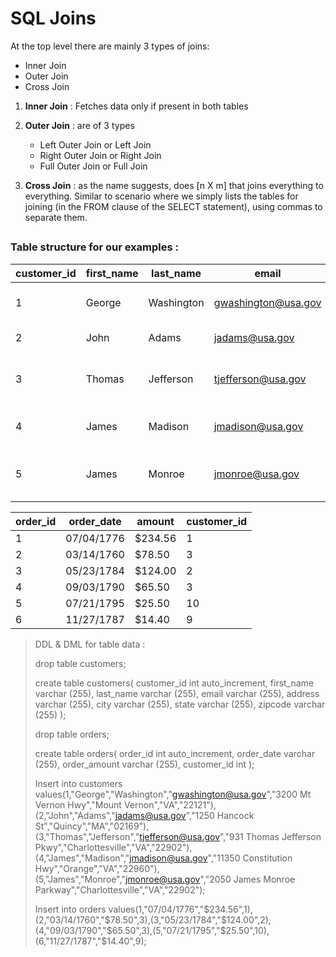 # SQL Joins


At the top level there are mainly 3 types of joins:

- Inner Join
- Outer Join
- Cross Join

1. **Inner Join** : Fetches data only if present in both tables
2. **Outer Join** : are of 3 types
    
    - Left Outer Join or Left Join
    - Right Outer Join or Right Join
    - Full Outer Join or Full Join
    
3. **Cross Join** : as the name suggests, does [n X m] that joins everything to everything.
                    Similar to scenario where we simply lists the tables for joining (in the FROM clause of the SELECT statement), using commas to separate them.




##


### Table structure for our examples :

 | customer_id | first_name | last_name | email | address | city | state | zipcode | 
 | ----------- | ---------- | --------- | ----- | ------- | ---- | ----- | ------- |
 | 1 | George | Washington | gwashington@usa.gov | 3200 Mt Vernon Hwy | Mount Vernon | VA | 22121 |
 | 2 | John | Adams | jadams@usa.gov | 1250 Hancock St | Quincy | MA | 02169 |
 | 3 | Thomas | Jefferson | tjefferson@usa.gov | 931 Thomas Jefferson Pkwy | Charlottesville | VA | 22902 |
 | 4 | James | Madison | jmadison@usa.gov | 11350 Constitution Hwy | Orange | VA | 22960 |
 | 5 | James | Monroe | jmonroe@usa.gov | 2050 James Monroe Parkway | Charlottesville | VA | 22902|
 
 
 
 order_id | order_date | amount | customer_id
 -------- | ---------- | ------ | -----------
 1 | 07/04/1776 | $234.56 | 1
 2 | 03/14/1760 | $78.50 | 3
 3 | 05/23/1784 | $124.00 | 2
 4 | 09/03/1790 | $65.50 | 3
 5 | 07/21/1795 | $25.50 | 10
 6 | 11/27/1787 | $14.40 | 9
 
 
 
> DDL & DML for table data :
>
> drop table customers;
>  
>  create table customers(
   customer_id int auto_increment,
   first_name varchar (255),
   last_name  varchar (255),
   email varchar (255),
   address varchar (255),
   city varchar (255),
   state varchar (255),
   zipcode varchar (255)
  );
>  
>  drop table orders;
>  
>  create table orders(
   order_id int auto_increment,
   order_date varchar (255),
   order_amount varchar (255),
   customer_id int
  );
>  
>  
>  Insert into customers values(1,"George","Washington","gwashington@usa.gov","3200 Mt Vernon Hwy","Mount Vernon","VA","22121"),(2,"John","Adams","jadams@usa.gov","1250 Hancock St","Quincy","MA","02169"),(3,"Thomas","Jefferson","tjefferson@usa.gov","931 Thomas Jefferson Pkwy","Charlottesville","VA","22902"),(4,"James","Madison","jmadison@usa.gov","11350 Constitution Hwy","Orange","VA","22960"),(5,"James","Monroe","jmonroe@usa.gov","2050 James Monroe Parkway","Charlottesville","VA","22902");
>   
>   
>  Insert into orders values(1,"07/04/1776","$234.56",1),(2,"03/14/1760","$78.50",3),(3,"05/23/1784","$124.00",2),(4,"09/03/1790","$65.50",3),(5,"07/21/1795","$25.50",10),(6,"11/27/1787","$14.40",9);
